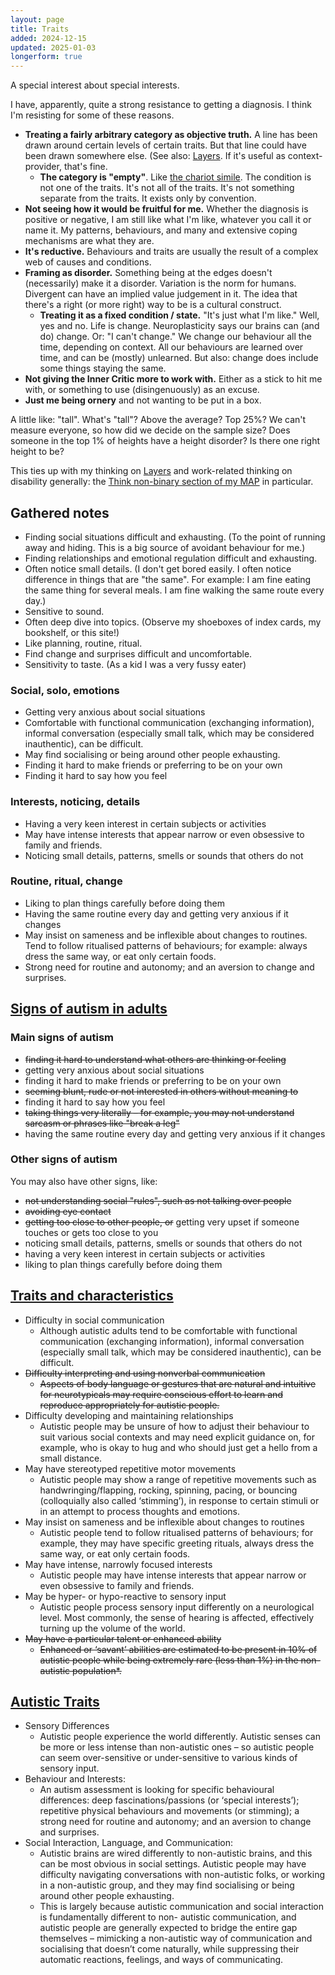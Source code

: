 ```yaml
---
layout: page
title: Traits
added: 2024-12-15
updated: 2025-01-03
longerform: true
---
```


<div class="boxout">
A special interest about special interests.
</div>

I have, apparently, quite a strong resistance to getting a diagnosis. I think I'm resisting for some of these reasons.

- **Treating a fairly arbitrary category as objective truth.** A line has been drawn around certain levels of certain traits. But that line could have been drawn somewhere else. (See also: [Layers](/thinking/layers/). If it's useful as context-provider, that's fine.
    - **The category is "empty"**. Like [the chariot simile](/thinking/empty/#the-chariot-simile). The condition is not one of the traits. It's not all of the traits. It's not something separate from the traits. It exists only by convention.
- **Not seeing how it would be fruitful for me.** Whether the diagnosis is positive or negative, I am still like what I'm like, whatever you call it or name it. My patterns, behaviours, and many and extensive coping mechanisms are what they are.
- **It's reductive.** Behaviours and traits are usually the result of a complex web of causes and conditions.
- **Framing as disorder.** Something being at the edges doesn't (necessarily) make it a disorder. Variation is the norm for humans. Divergent can have an implied value judgement in it. The idea that there's a right (or more right) way to be is a cultural construct.
    - **Treating it as a fixed condition / state.** "It's just what I'm like." Well, yes and no. Life is change. Neuroplasticity says our brains can (and do) change. Or: "I can't change." We change our behaviour all the time, depending on context. All our behaviours are learned over time, and can be (mostly) unlearned. But also: change does include some things staying the same.
- **Not giving the Inner Critic more to work with.** Either as a stick to hit me with, or something to use (disingenuously) as an excuse.
- **Just me being ornery** and not wanting to be put in a box.

A little like: "tall". What's "tall"? Above the average? Top 25%? We can't measure everyone, so how did we decide on the sample size? Does someone in the top 1% of heights have a height disorder? Is there one right height to be?

This ties up with my thinking on [Layers](/thinking/layers/) and work-related thinking on disability generally: the [Think non-binary section of my MAP](https://naga.co.za/more-accessible-products/#think-non-binary) in particular.

## Gathered notes

- Finding social situations difficult and exhausting. (To the point of running away and hiding. This is a big source of avoidant behaviour for me.)
- Finding relationships and emotional regulation difficult and exhausting.
- Often notice small details. (I don't get bored easily. I often notice difference in things that are "the same". For example: I am fine eating the same thing for several meals. I am fine walking the same route every day.)
- Sensitive to sound.
- Often deep dive into topics. (Observe my shoeboxes of index cards, my bookshelf, or this site!)
- Like planning, routine, ritual.
- Find change and surprises difficult and uncomfortable.
- Sensitivity to taste. (As a kid I was a very fussy eater)

### Social, solo, emotions

- Getting very anxious about social situations
- Comfortable with functional communication (exchanging information), informal conversation (especially small talk, which may be considered inauthentic), can be difficult.
- May find socialising or being around other people exhausting.
- Finding it hard to make friends or preferring to be on your own
- Finding it hard to say how you feel

### Interests, noticing, details

- Having a very keen interest in certain subjects or activities
- May have intense interests that appear narrow or even obsessive to family and friends.
- Noticing small details, patterns, smells or sounds that others do not

### Routine, ritual, change

- Liking to plan things carefully before doing them
- Having the same routine every day and getting very anxious if it changes
- May insist on sameness and be inflexible about changes to routines. Tend to follow ritualised patterns of behaviours; for example: always dress the same way, or eat only certain foods.
- Strong need for routine and autonomy; and an aversion to change and surprises.

## [Signs of autism in adults](https://www.nhs.uk/conditions/autism/signs/adults/)

### Main signs of autism

- ~~finding it hard to understand what others are thinking or feeling~~
- getting very anxious about social situations
- finding it hard to make friends or preferring to be on your own
- ~~seeming blunt, rude or not interested in others without meaning to~~
- finding it hard to say how you feel
- ~~taking things very literally – for example, you may not understand sarcasm or phrases like "break a leg"~~
- having the same routine every day and getting very anxious if it changes

### Other signs of autism

You may also have other signs, like:

- ~~not understanding social "rules", such as not talking over people~~
- ~~avoiding eye contact~~
- ~~getting too close to other people, or~~ getting very upset if someone touches or gets too close to you
- noticing small details, patterns, smells or sounds that others do not
- having a very keen interest in certain subjects or activities
- liking to plan things carefully before doing them

## [Traits and characteristics](https://autismnz.org.nz/traits-and-characteristics/)

- Difficulty in social communication
    - Although autistic adults tend to be comfortable with functional communication (exchanging information), informal conversation (especially small talk, which may be considered inauthentic), can be difficult.
- ~~Difficulty interpreting and using nonverbal communication~~
    - ~~Aspects of body language or gestures that are natural and intuitive for neurotypicals may require conscious effort to learn and reproduce appropriately for autistic people.~~
- Difficulty developing and maintaining relationships
    - Autistic people may be unsure of how to adjust their behaviour to suit various social contexts and may need explicit guidance on, for example, who is okay to hug and who should just get a hello from a small distance.
- May have stereotyped repetitive motor movements
    - Autistic people may show a range of repetitive movements such as handwringing/flapping, rocking, spinning, pacing, or bouncing (colloquially also called ‘stimming’), in response to certain stimuli or in an attempt to process thoughts and emotions.
- May insist on sameness and be inflexible about changes to routines
    - Autistic people tend to follow ritualised patterns of behaviours; for example, they may have specific greeting rituals, always dress the same way, or eat only certain foods.
- May have intense, narrowly focused interests
    - Autistic people may have intense interests that appear narrow or even obsessive to family and friends.
- May be hyper- or hypo-reactive to sensory input
    - Autistic people process sensory input differently on a neurological level. Most commonly, the sense of hearing is affected, effectively turning up the volume of the world.
- ~~May have a particular talent or enhanced ability~~
    - ~~Enhanced or ‘savant’ abilities are estimated to be present in 10% of autistic people while being extremely rare (less than 1%) in the non-autistic population*.~~

## [Autistic Traits](https://autismnz.org.nz/resources/autistic-traits/)

- Sensory Differences
    - Autistic people experience the world differently. Autistic senses can be more or less intense than non-autistic ones – so autistic people can seem over-sensitive or under-sensitive to various kinds of sensory input.
- Behaviour and Interests:
    - An autism assessment is looking for specific behavioural differences: deep fascinations/passions (or ‘special interests’); repetitive physical behaviours and movements (or stimming); a strong need for routine and autonomy; and an aversion to change and surprises.
- Social Interaction, Language, and Communication:
    - Autistic brains are wired differently to non-autistic brains, and this can be most obvious in social settings. Autistic people may have difficulty navigating conversations with non-autistic folks, or working in a non-autistic group, and they may find socialising or being around other people exhausting.
    - This is largely because autistic communication and social interaction is fundamentally different to non- autistic communication, and autistic people are generally expected to bridge the entire gap themselves – mimicking a non-autistic way of communication and socialising that doesn’t come naturally, while suppressing their automatic reactions, feelings, and ways of communicating.